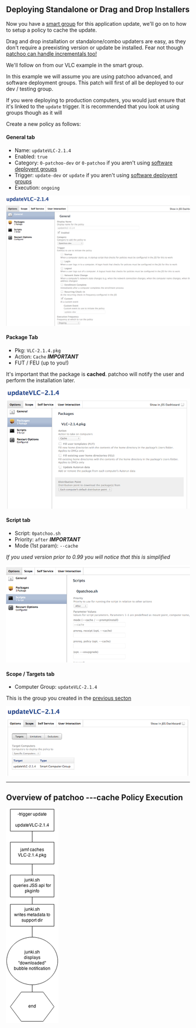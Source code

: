 Deploying Standalone or Drag and Drop Installers
------------------------------------------------

Now you have a [smart group](scoping_software_deployment_smart_groups.md) for this application update, we'll go on to how to setup a policy to cache the update.

Drag and drop installation or standalone/combo updaters are easy, as they don't require a preexisting version or update be installed. Fear not though [patchoo can handle incrementals too!](deploying_chained_incremental_patches.md)

We'll follow on from our VLC example in the smart group.

In this example we will assume you are using patchoo advanced, and software deployment groups. This patch will first of all be deployed to our dev / testing group.

If you were deploying to production computers, you would just ensure that it's linked to the `update` trigger. It is recommended that you look at using groups though as it will


Create a new policy as follows:

#### General tab

* Name: `updateVLC-2.1.4`
* Enabled: `true`
* Category: `0-patchoo-dev` or `0-patchoo` if you aren't using [software deployent groups](setup_computer_deployment_groups.md)
* Trigger: `update-dev` or `update`  if you aren't using [software deployent groups](setup_computer_deployment_groups.md)
* Execution: `ongoing`

![vlc general](images/policy_vlc_general.png)

#### Package Tab

* Pkg: `VLC-2.1.4.pkg`
* Action: `Cache`  ***IMPORTANT***
* FUT / FEU (up to you!)

It's important that the package is **cached**. patchoo will notify the user and perform the installation later.

![vlc pkg](images/policy_vlc_pkg.png)

#### Script tab

* Script: `0patchoo.sh`
* Priority: `after` ***IMPORTANT***
* Mode (1st param): `--cache`

*If you used version prior to 0.99 you will notice that this is simplified*

![vlc script](images/policy_vlc_script.png)

#### Scope / Targets tab

* Computer Group: `updateVLC-2.1.4`

This is the group you created in the [previous secton](scoping_software_deployment_smart_groups.md)

![vlc scope](images/policy_vlc_scope.png)

___

   
Overview of patchoo ---cache Policy Execution
-------------------------------------------
   
   
![vlc cache ovewiew](images/overview_patchoo_cache_policy.png)
